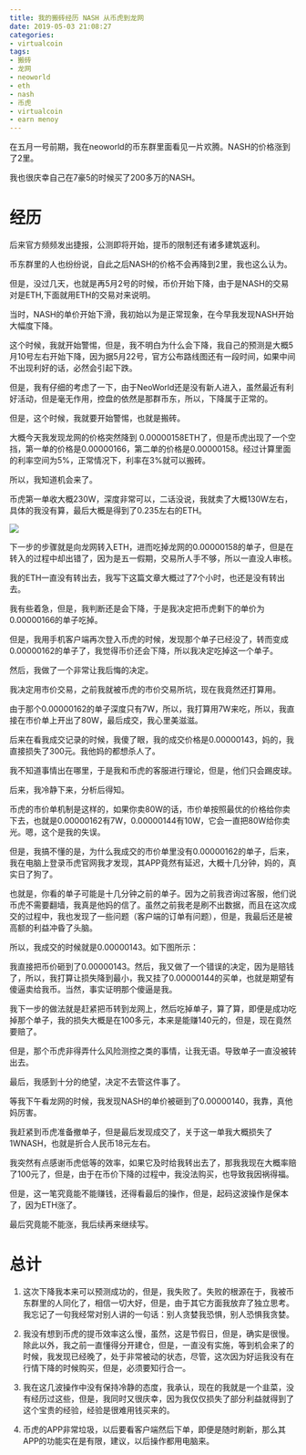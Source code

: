 ```yaml
---
title: 我的搬砖经历 NASH 从币虎到龙网
date: 2019-05-03 21:08:27
categories:
- virtualcoin
tags:
- 搬砖
- 龙网
- neoworld
- eth
- nash
- 币虎
- virtualcoin
- earn menoy
---
```

在五月一号前期，我在neoworld的币东群里面看见一片欢腾。NASH的价格涨到了2里。

我也很庆幸自己在7豪5的时候买了200多万的NASH。

<!-- more -->

# 经历

后来官方频频发出捷报，公测即将开始，提币的限制还有诸多建筑返利。

币东群里的人也纷纷说，自此之后NASH的价格不会再降到2里，我也这么认为。

但是，没过几天，也就是再5月2号的时候，币价开始下降，由于是NASH的交易对是ETH,下面就用ETH的交易对来说明。

当时，NASH的单价开始下滑，我初始以为是正常现象，在今早我发现NASH开始大幅度下降。

这个时候，我就开始警惕，但是，我不明白为什么会下降，我自己的预测是大概5月10号左右开始下降，因为据5月22号，官方公布路线图还有一段时间，如果中间不出现利好的话，必然会引起下跌。

但是，我有仔细的考虑了一下，由于NeoWorld还是没有新人进入，虽然最近有利好活动，但是毫无作用，控盘的依然是那群币东，所以，下降属于正常的。

但是，这个时候，我就要开始警惕，也就是搬砖。

大概今天我发现龙网的价格突然降到 0.00000158ETH了，但是币虎出现了一个空挡，第一单的价格是0.00000166，第二单的价格是0.00000158。经过计算里面的利率空间为5%，正常情况下，利率在3%就可以搬砖。

所以，我知道机会来了。

币虎第一单收大概230W，深度非常可以，二话没说，我就卖了大概130W左右，具体的我没有算，最后大概是得到了0.235左右的ETH。

![](/images/virtualcoin/7_0.jpg)

下一步的步骤就是向龙网转入ETH，进而吃掉龙网的0.00000158的单子，但是在转入的过程中却出错了，因为是五一假期，交易所人手不够，所以一直没人审核。

我的ETH一直没有转出去，我写下这篇文章大概过了7个小时，也还是没有转出去。

我有些着急，但是，我判断还是会下降，于是我决定把币虎剩下的单价为0.00000166的单子吃掉。

但是，我用手机客户端再次登入币虎的时候，发现那个单子已经没了，转而变成0.00000162的单子了，我觉得币价还会下降，所以我决定吃掉这一个单子。

然后，我做了一个非常让我后悔的决定。

我决定用市价交易，之前我就被币虎的市价交易所坑，现在我竟然还打算用。

由于那个0.00000162的单子深度只有7W，所以，我打算用7W来吃，所以，我直接在市价单上开出了80W，最后成交，我心里美滋滋。

后来在看我成交记录的时候，我傻了眼，我的成交价格是0.00000143，妈的，我直接损失了300元。我他妈的都想杀人了。

我不知道事情出在哪里，于是我和币虎的客服进行理论，但是，他们只会踢皮球。

后来，我冷静下来，分析后得知。

币虎的市价单机制是这样的，如果你卖80W的话，市价单按照最优的价格给你卖下去，也就是0.00000162有7W，0.00000144有10W，它会一直把80W给你卖光。嗯，这个是我的失误。

但是，我搞不懂的是，为什么我成交的市价单里没有0.00000162的单子，后来，我在电脑上登录币虎官网我才发现，其APP竟然有延迟，大概十几分钟，妈的，真实日了狗了。

也就是，你看的单子可能是十几分钟之前的单子。因为之前我咨询过客服，他们说币虎不需要翻墙，我真是他妈的信了。虽然之前我老是刷不出数据，而且在这次成交的过程中，我也发现了一些问题（客户端的订单有问题），但是，我最后还是被高额的利益冲昏了头脑。

所以，我成交的时候就是0.00000143。如下图所示：

我直接把币价砸到了0.00000143。然后，我又做了一个错误的决定，因为是赔钱了，所以，我打算让损失降到最小，我又挂了0.00000144的买单，也就是期望有傻逼卖给我币。当然，事实证明那个傻逼是我。

我下一步的做法就是赶紧把币转到龙网上，然后吃掉单子，算了算，即便是成功吃掉那个单子，我的损失大概是在100多元，本来是能赚140元的，但是，现在竟然要赔了。

但是，那个币虎非得弄什么风险测控之类的事情，让我无语。导致单子一直没被转出去。

最后，我感到十分的绝望，决定不去管这件事了。

等我下午看龙网的时候，我发现NASH的单价被砸到了0.00000140，我靠，真他妈厉害。

我赶紧到币虎准备撤单子，但是最后发现成交了，关于这一单我大概损失了1WNASH，也就是折合人民币18元左右。

我突然有点感谢币虎低等的效率，如果它及时给我转出去了，那我我现在大概率赔了100元了，但是，由于在币价下降的过程中，我没法购买，也导致我因祸得福。

但是，这一笔究竟能不能赚钱，还得看最后的操作，但是，起码这波操作是保本了，因为ETH涨了。

最后究竟能不能涨，我后续再来继续写。

# 总计

1. 这次下降我本来可以预测成功的，但是，我失败了。失败的根源在于，我被币东群里的人同化了，相信一切大好，但是，由于其它方面我放弃了独立思考。我忘记了一句我经常对别人讲的一句话：别人贪婪我恐惧，别人恐惧我贪婪。

2. 我没有想到币虎的提币效率这么慢，虽然，这是节假日，但是，确实是很慢。除此以外，我之前一直懂得分开建仓，但是，一直没有实施，等到机会来了的时候，我发现已经晚了，处于非常被动的状态，尽管，这次因为好运我没有在行情下降的时候购买，但是，必须要知行合一。

3. 我在这几波操作中没有保持冷静的态度，我承认，现在的我就是一个韭菜，没有经历过这些，但是，我同时又很庆幸，因为我仅仅损失了部分利益就得到了这个宝贵的经验，经验是很难用钱买来的。

4. 币虎的APP非常垃圾，以后要看客户端然后下单，即便是随时刷新，那么其APP的功能实在是有限，建议，以后操作都用电脑来。


